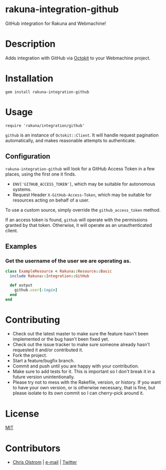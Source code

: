 # rakuna-integration-github

GitHub integration for Rakuna and Webmachine!

# Description

Adds integration with GitHub via [Octokit](https://octokit.github.io/octokit.rb/) to your Webmachine project.

# Installation
`gem install rakuna-integration-github`

# Usage
`require 'rakuna/integration/github'`

`github` is an instance of `Octokit::Client`. It will handle request pagination automatically, and makes reasonable attempts to authenticate.



## Configuration
`rakuna-integration-github` will look for a GitHub Access Token in a few places, using the first one it finds.
  * `ENV['GITHUB_ACCESS_TOKEN']`, which may be suitable for autonomous systems.
  * Request Header `X-GitHub-Access-Token`, which may be suitable for resources acting on behalf of a user.

To use a custom source, simply override the `github_access_token` method.

If an access token is found, `github` will operate with the permissions granted by that token. Otherwise, it will operate as an unauthenticated client.



## Examples

### Get the username of the user we are operating as.
```ruby
class ExampleResource < Rakuna::Resource::Basic
  include Rakuna::Integration::GitHub

  def output
    github.user[:login]
  end
end
```

# Contributing
  * Check out the latest master to make sure the feature hasn't been implemented or the bug hasn't been fixed yet.
  * Check out the issue tracker to make sure someone already hasn't requested it and/or contributed it.
  * Fork the project.
  * Start a feature/bugfix branch.
  * Commit and push until you are happy with your contribution.
  * Make sure to add tests for it. This is important so I don't break it in a future version unintentionally.
  * Please try not to mess with the Rakefile, version, or history. If you want to have your own version, or is otherwise necessary, that is fine, but please isolate to its own commit so I can cherry-pick around it.

# License
[MIT](https://tldrlegal.com/license/mit-license)

# Contributors
  * [Chris Olstrom](https://colstrom.github.io/) | [e-mail](mailto:chris@olstrom.com) | [Twitter](https://twitter.com/ChrisOlstrom)

